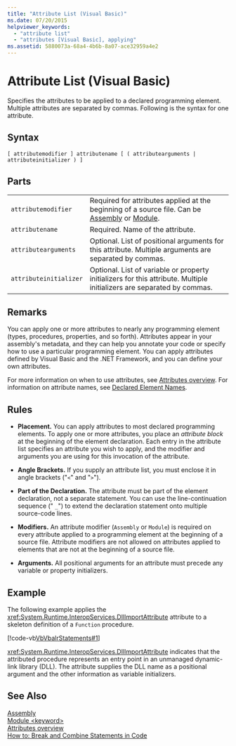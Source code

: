 ```yaml
---
title: "Attribute List (Visual Basic)"
ms.date: 07/20/2015
helpviewer_keywords: 
  - "attribute list"
  - "attributes [Visual Basic], applying"
ms.assetid: 5880073a-68a4-4b6b-8a07-ace32959a4e2
---
```

# Attribute List (Visual Basic)
Specifies the attributes to be applied to a declared programming element. Multiple attributes are separated by commas. Following is the syntax for one attribute.  

## Syntax  

```  
[ attributemodifier ] attributename [ ( attributearguments | attributeinitializer ) ]  
```  

## Parts  

|||
|---|---|
|`attributemodifier`|Required for attributes applied at the beginning of a source file. Can be [Assembly](../../../visual-basic/language-reference/modifiers/assembly.md) or [Module](../../../visual-basic/language-reference/modifiers/module-keyword.md).|
|`attributename`| Required. Name of the attribute.|
|`attributearguments`|Optional. List of positional arguments for this attribute. Multiple arguments are separated by commas.|
|`attributeinitializer`|Optional. List of variable or property initializers for this attribute. Multiple initializers are separated by commas.|

## Remarks  
 You can apply one or more attributes to nearly any programming element (types, procedures, properties, and so forth). Attributes appear in your assembly's metadata, and they can help you annotate your code or specify how to use a particular programming element. You can apply attributes defined by Visual Basic and the .NET Framework, and you can define your own attributes.  

 For more information on when to use attributes, see [Attributes overview](../../../visual-basic/programming-guide/concepts/attributes/index.md). For information on attribute names, see [Declared Element Names](../../../visual-basic/programming-guide/language-features/declared-elements/declared-element-names.md).  

## Rules  

- **Placement.** You can apply attributes to most declared programming elements. To apply one or more attributes, you place an *attribute block* at the beginning of the element declaration. Each entry in the attribute list specifies an attribute you wish to apply, and the modifier and arguments you are using for this invocation of the attribute.  

- **Angle Brackets.** If you supply an attribute list, you must enclose it in angle brackets ("`<`" and "`>`").  

- **Part of the Declaration.** The attribute must be part of the element declaration, not a separate statement. You can use the line-continuation sequence (" `_`") to extend the declaration statement onto multiple source-code lines.  

- **Modifiers.** An attribute modifier (`Assembly` or `Module`) is required on every attribute applied to a programming element at the beginning of a source file. Attribute modifiers are not allowed on attributes applied to elements that are not at the beginning of a source file.  

- **Arguments.** All positional arguments for an attribute must precede any variable or property initializers.  

## Example  
 The following example applies the <xref:System.Runtime.InteropServices.DllImportAttribute> attribute to a skeleton definition of a `Function` procedure.  

 [!code-vb[VbVbalrStatements#1](../../../visual-basic/language-reference/error-messages/codesnippet/VisualBasic/attribute-list_1.vb)]  

 <xref:System.Runtime.InteropServices.DllImportAttribute> indicates that the attributed procedure represents an entry point in an unmanaged dynamic-link library (DLL). The attribute supplies the DLL name as a positional argument and the other information as variable initializers.  

## See Also  
 [Assembly](../../../visual-basic/language-reference/modifiers/assembly.md)  
 [Module \<keyword>](../../../visual-basic/language-reference/modifiers/module-keyword.md)  
 [Attributes overview](../../../visual-basic/programming-guide/concepts/attributes/index.md)  
 [How to: Break and Combine Statements in Code](../../../visual-basic/programming-guide/program-structure/how-to-break-and-combine-statements-in-code.md)
